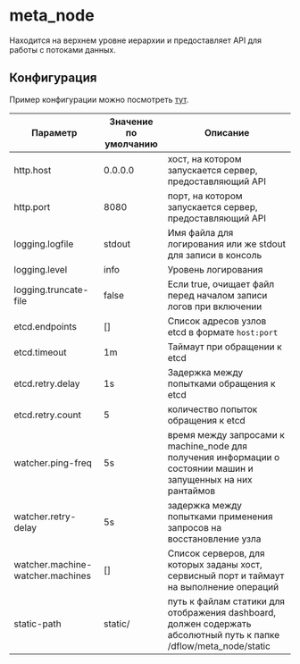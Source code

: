 # meta_node

Находится на верхнем уровне иерархии и предоставляет API для работы с потоками данных.

## Конфигурация

Пример конфигурации можно посмотреть [тут](../examples/configs/meta_node_config.yaml).

| Параметр      | Значение по умолчанию | Описание |
| ------------- | ------------- | ----- |
| http.host     | 0.0.0.0 | хост, на котором запускается сервер, предоставляющий API |
| http.port     | 8080      | порт, на котором запускается сервер, предоставляющий API |
| logging.logfile | stdout      | Имя файла для логирования или же stdout для записи в консоль |
| logging.level | info      | Уровень логирования |
| logging.truncate-file | false      | Если true, очищает файл перед началом записи логов при включении |
| etcd.endpoints | []      | Список адресов узлов etcd в формате `host:port` |
| etcd.timeout | 1m      | Таймаут при обращении к etcd |
| etcd.retry.delay | 1s      | Задержка между попытками обращения к etcd |
| etcd.retry.count | 5      | количество попыток обращения к etcd |
| watcher.ping-freq | 5s      | время между запросами к machine_node для получения информации о состоянии машин и запущенных на них рантаймов |
| watcher.retry-delay | 5s      | задержка между попытками применения запросов на восстановление узла |
| watcher.machine-watcher.machines | []      | Список серверов, для которых заданы хост, сервисный порт и таймаут на выполнение операций |
| static-path | static/      |  путь к файлам статики для отображения dashboard, должен содержать абсолютный путь к папке /dflow/meta_node/static |
